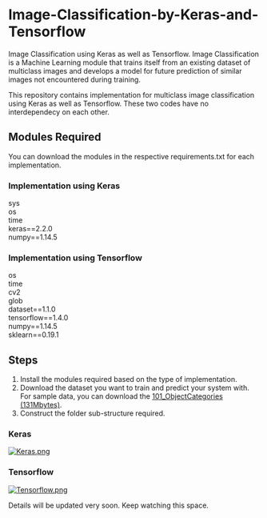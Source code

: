 # Image-Classification-by-Keras-and-Tensorflow
Image Classification using Keras as well as Tensorflow. Image Classification is a Machine Learning module that trains itself from an existing dataset of multiclass images and develops a model for future prediction of similar images not encountered during training. 

This repository contains implementation for multiclass image classification using Keras as well as Tensorflow. These two codes have no interdependecy on each other. 

## Modules Required
You can download the modules in the respective requirements.txt for each implementation.

### Implementation using Keras
sys<br>
os<br>
time<br>
keras==2.2.0<br>
numpy==1.14.5<br>

### Implementation using Tensorflow
os<br>
time<br>
cv2<br>
glob<br>
dataset==1.1.0<br>
tensorflow==1.4.0<br>
numpy==1.14.5<br>
sklearn==0.19.1<br>

## Steps
1. Install the modules required based on the type of implementation.
2. Download the dataset you want to train and predict your system with. For sample data, you can download the [101_ObjectCategories (131Mbytes)].
3. Construct the folder sub-structure required.
### Keras

[![Keras.png](https://s33.postimg.cc/llzbwcfsf/Keras.png)](https://postimg.cc/image/i2de6jd2j/)

### Tensorflow

[![Tensorflow.png](https://s33.postimg.cc/kjp5dwzkv/Tensorflow.png)](https://postimg.cc/image/ame4kuryz/)


Details will be updated very soon. Keep watching this space.

[101_ObjectCategories (131Mbytes)]: http://www.vision.caltech.edu/Image_Datasets/Caltech101/
